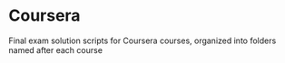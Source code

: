 # Coursera
Final exam solution scripts for Coursera courses, organized into folders named after each course
